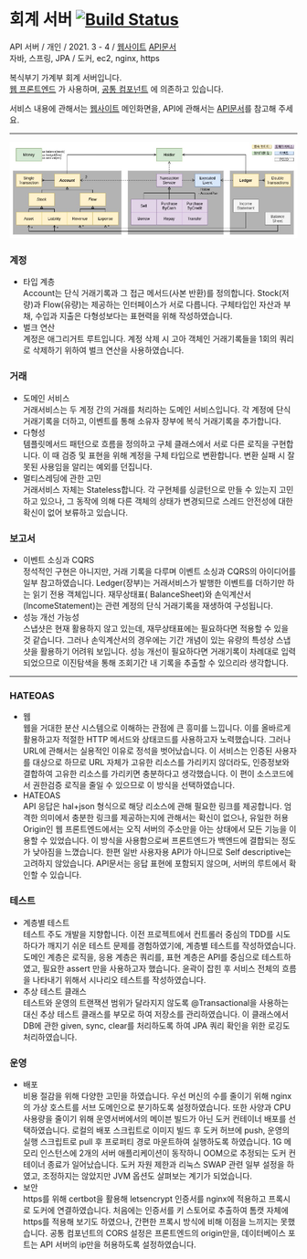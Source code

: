 # 회계 서버 [![Build Status](https://travis-ci.com/suloginscene/accounting-server.svg?branch=master)](https://travis-ci.com/suloginscene/accounting-server)

API 서버 / 개인 / 2021. 3 - 4 / [웹사이트](https://scene.gq) [API문서](https://accounting.scene.gq)  
자바, 스프링, JPA / 도커, ec2, nginx, https

복식부기 가계부 회계 서버입니다.   
[웹 프론트엔드](https://github.com/suloginscene/web-frontend) 가 사용하며,
[공통 컴포넌트](https://github.com/suloginscene/common) 에 의존하고 있습니다.

서비스 내용에 관해서는 [웹사이트](https://scene.gq) 메인화면을, API에 관해서는 [API문서](https://accounting.scene.gq)를 참고해 주세요.

---

![도메인 모델](./docs/domain.jpg)

### 계정

- 타입 계층  
  Account는 단식 거래기록과 그 접근 메서드(사본 반환)를 정의합니다. Stock(저량)과 Flow(유량)는 제공하는 인터페이스가 서로 다릅니다. 구체타입인 자산과 부채, 수입과 지출은 다형성보다는 표현력을
  위해 작성하였습니다.
- 벌크 연산  
  계정은 애그리거트 루트입니다. 계정 삭제 시 고아 객체인 거래기록들을 1회의 쿼리로 삭제하기 위하여 벌크 연산을 사용하였습니다.

### 거래

- 도메인 서비스  
  거래서비스는 두 계정 간의 거래를 처리하는 도메인 서비스입니다. 각 계정에 단식 거래기록을 더하고, 이벤트를 통해 소유자 장부에 복식 거래기록을 추가합니다.
- 다형성  
  템플릿메서드 패턴으로 흐름을 정의하고 구체 클래스에서 서로 다른 로직을 구현합니다. 이 때 검증 및 표현을 위해 계정을 구체 타입으로 변환합니다. 변환 실패 시 잘못된 사용임을 알리는 예외를 던집니다.
- 멀티스레딩에 관한 고민  
  거래서비스 자체는 Stateless합니다. 각 구현체를 싱글턴으로 만들 수 있는지 고민하고 있으나, 그 동작에 의해 다른 객체의 상태가 변경되므로 스레드 안전성에 대한 확신이 없어 보류하고 있습니다.

### 보고서

- 이벤트 소싱과 CQRS  
  정석적인 구현은 아니지만, 거래 기록을 다루며 이벤트 소싱과 CQRS의 아이디어를 일부 참고하였습니다. Ledger(장부)는 거래서비스가 발행한 이벤트를 더하기만 하는 읽기 전용 객체입니다. 재무상태표(
  BalanceSheet)와 손익계산서(IncomeStatement)는 관련 계정의 단식 거래기록을 재생하여 구성됩니다.
- 성능 개선 가능성  
  스냅샷은 현재 활용하지 않고 있는데, 재무상태표에는 필요하다면 적용할 수 있을 것 같습니다. 그러나 손익계산서의 경우에는 기간 개념이 있는 유량의 특성상 스냅샷을 활용하기 어려워 보입니다. 성능 개선이 필요하다면
  거래기록이 차례대로 입력되었으므로 이진탐색을 통해 조회기간 내 기록을 추출할 수 있으리라 생각합니다.

---

### HATEOAS

- 웹  
  웹을 거대한 분산 시스템으로 이해하는 관점에 큰 흥미를 느낍니다. 이를 올바르게 활용하고자 적절한 HTTP 메서드와 상태코드를 사용하고자 노력했습니다. 그러나 URL에 관해서는 실용적인 이유로 정석을
  벗어났습니다. 이 서비스는 인증된 사용자를 대상으로 하므로 URL 자체가 고유한 리소스를 가리키지 않더라도, 인증정보와 결합하여 고유한 리소스를 가리키면 충분하다고 생각했습니다. 이 편이 소스코드에서 권한검증
  로직을 줄일 수 있으므로 이 방식을 선택하였습니다.
- HATEOAS  
  API 응답은 hal+json 형식으로 해당 리소스에 관해 필요한 링크를 제공합니다. 엄격한 의미에서 충분한 링크를 제공하는지에 관해서는 확신이 없으나, 유일한 허용 Origin인 웹 프론트엔드에서는 오직 서버의
  주소만을 아는 상태에서 모든 기능을 이용할 수 있었습니다. 이 방식을 사용함으로써 프론트엔드가 백엔드에 결합되는 정도가 낮아짐을 느꼈습니다. 한편 일반 사용자용 API가 아니므로 Self descriptive는
  고려하지 않았습니다. API문서는 응답 표현에 포함되지 않으며, 서버의 루트에서 확인할 수 있습니다.

### 테스트

- 계층별 테스트  
  테스트 주도 개발을 지향합니다. 이전 프로젝트에서 컨트롤러 중심의 TDD를 시도하다가 깨지기 쉬운 테스트 문제를 경험하였기에, 계층별 테스트를 작성하였습니다. 도메인 계층은 로직을, 응용 계층은 쿼리를, 표현
  계층은 API를 중심으로 테스트하였고, 필요한 assert 만을 사용하고자 했습니다. 윤곽이 잡힌 후 서비스 전체의 흐름을 나타내기 위해서 시나리오 테스트를 작성하였습니다.
- 추상 테스트 클래스  
  테스트와 운영의 트랜잭션 범위가 달라지지 않도록 @Transactional을 사용하는 대신 추상 테스트 클래스를 부모로 하여 저장소를 관리하였습니다. 이 클래스에서 DB에 관한 given, sync, clear를
  처리하도록 하여 JPA 쿼리 확인을 위한 로깅도 처리하였습니다.

### 운영

- 배포  
  비용 절감을 위해 다양한 고민을 하였습니다. 우선 머신의 수를 줄이기 위해 nginx의 가상 호스트를 서브 도메인으로 분기하도록 설정하였습니다. 또한 사양과 CPU 사용량을 줄이기 위해 운영서버에서의 메이븐
  빌드가 아닌 도커 컨테이너 배포를 선택하였습니다. 로컬의 배포 스크립트로 이미지 빌드 후 도커 허브에 push, 운영의 실행 스크립트로 pull 후 프로퍼티 경로 마운트하여 실행하도록 하였습니다. 1G 메모리
  인스턴스에 2개의 서버 애플리케이션이 동작하니 OOM으로 추정되는 도커 컨테이너 종료가 일어났습니다. 도커 자원 제한과 리눅스 SWAP 관련 일부 설정을 하였고, 조정하지는 않았지만 JVM 옵션도 살펴보는 계기가
  되었습니다.
- 보안  
  https를 위해 certbot을 활용해 letsencrypt 인증서를 nginx에 적용하고 프록시로 도커에 연결하였습니다. 처음에는 인증서를 키 스토어로 추출하여 톰캣 자체에 https를 적용해 보기도
  하였으나, 간편한 프록시 방식에 비해 이점을 느끼지는 못했습니다. 공통 컴포넌트의 CORS 설정은 프론트엔드의 origin만을, 데이터베이스 포트는 API 서버의 ip만을 허용하도록 설정하였습니다.
